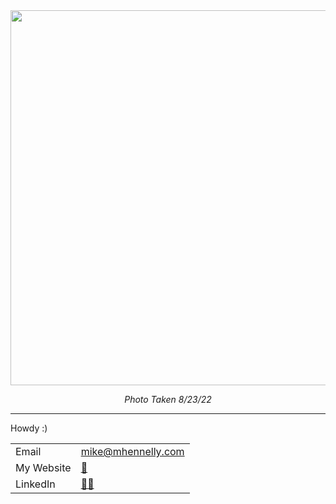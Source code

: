 <div id='header' align='center'>
  <img src='https://www.mhennelly.com/public/img/deer_at_csm.jpg' width='600'/>
  
  *Photo Taken 8/23/22*

</div>

---

Howdy :)

|||
| ---- | ---- |
| Email | mike@mhennelly.com |
| My Website | [🤠](https://www.mhennelly.com) |
| LinkedIn | [👨‍💻](https://linkedin.com/in/mhennelly) |

<!--
**MHennelly/MHennelly** is a ✨ _special_ ✨ repository because its `README.md` (this file) appears on your GitHub profile.

Here are some ideas to get you started:

- 🔭 I’m currently working on ...
- 🌱 I’m currently learning ...
- 👯 I’m looking to collaborate on ...
- 🤔 I’m looking for help with ...
- 💬 Ask me about ...
- 📫 How to reach me: ...
- 😄 Pronouns: ...
- ⚡ Fun fact: ...
-->
